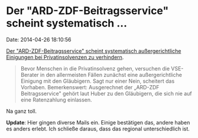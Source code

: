 Der \"ARD-ZDF-Beitragsservice\" scheint systematisch \...
=========================================================

Date: 2014-04-26 18:10:56

[Der \"ARD-ZDF-Beitragsservice\" scheint systematisch außergerichtliche
Einigungen bei Privatinsolvenzen zu
verhindern](http://www.derwesten.de/staedte/essen/privatpleiten-in-essen-sind-auf-neuem-rekordstand-angelangt-id9261888.html).

> Bevor Menschen in die Privatinsolvenz gehen, versuchen die VSE-Berater
> in den allermeisten Fällen zunächst eine außergerichtliche Einigung
> mit den Gläubigern. Sagt nur einer Nein, scheitert das Vorhaben.
> Bemerkenswert: Ausgerechnet der „ARD-ZDF Beitragsservice" gehört laut
> Huber zu den Gläubigern, die sich nie auf eine Ratenzahlung einlassen.

Na ganz toll.

**Update**: Hier gingen diverse Mails ein. Einige bestätigen das, andere
haben es anders erlebt. Ich schließe daraus, dass das regional
unterschiedlich ist.
